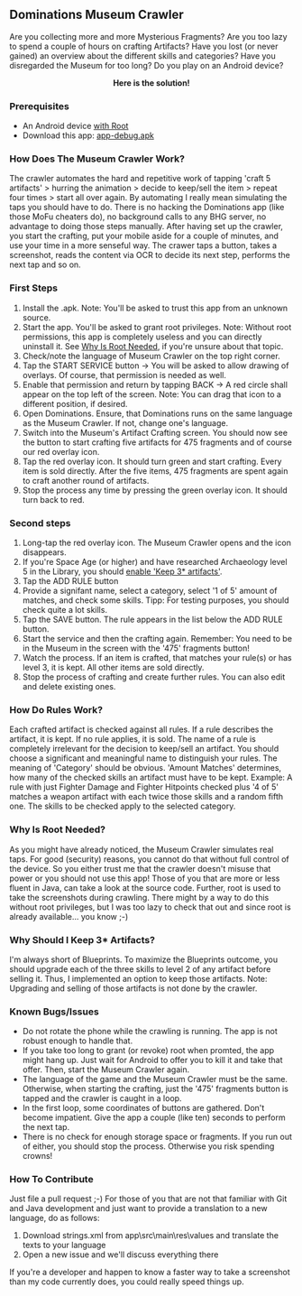 
## Dominations Museum Crawler
Are you collecting more and more Mysterious Fragments? Are you too lazy to spend a couple of hours on crafting Artifacts? Have you lost (or never gained) an overview about the different skills and categories? Have you disregarded the Museum for too long? Do you play on an Android device?

<p align="center">
<b>Here is the solution!</b>
</p>

### Prerequisites
 - An Android device <ins>with Root</ins>
 - Download this app: [app-debug.apk](https://github.com/MoeLa/DominationsMuseumCrawler/raw/master/app/build/outputs/apk/debug/app-debug.apk)

### How Does The Museum Crawler Work?
The crawler automates the hard and repetitive work of tapping 'craft 5 artifacts' > hurring the animation > decide to keep/sell the item > repeat four times > start all over again.
By automating I really mean simulating the taps you should have to do. There is no hacking the Dominations app (like those MoFu cheaters do), no background calls to any BHG server, no advantage to doing those steps manually.
After having set up the crawler, you start the crafting, put your mobile aside for a couple of minutes, and use your time in a more senseful way. The crawer taps a button, takes a screenshot, reads the content via OCR to decide its next step, performs the next tap and so on.

### First Steps
 1. Install the .apk. Note: You'll be asked to trust this app from an unknown source.
 2. Start the app. You'll be asked to grant root privileges. Note: Without root permissions, this app is completely useless and you can directly uninstall it. See [Why Is Root Needed](#why-is-root-needed), if you're unsure about that topic.
 3. Check/note the language of Museum Crawler on the top right corner.
 4. Tap the START SERVICE button -> You will be asked to allow drawing of overlays. Of course, that permission is needed as well.
 5. Enable that permission and return by tapping BACK -> A red circle shall appear on the top left of the screen. Note: You can drag that icon to a different position, if desired.
 6. Open Dominations. Ensure, that Dominations runs on the same language as the Museum Crawler. If not, change one's language.
 7.  Switch into the Museum's Artifact Crafting screen. You should now see the button to start crafting five artifacts for 475 fragments and of course our red overlay icon.
 8. Tap the red overlay icon. It should turn green and start crafting. Every item is sold directly. After the five items, 475 fragments are spent again to craft another round of artifacts.
 9. Stop the process any time by pressing the green overlay icon. It should turn back to red.

### Second steps

 1. Long-tap the red overlay icon. The Museum Crawler opens and the icon disappears.
 2. If you're Space Age (or higher) and have researched Archaeology level 5 in the Library, you should [enable 'Keep 3* artifacts'](#why-should-i-keep-3-artifacts).
 3. Tap the ADD RULE button
 4. Provide a signifant name, select a category, select '1 of 5' amount of matches, and check some skills. Tipp: For testing purposes, you should check quite a lot skills.
 5. Tap the SAVE button. The rule appears in the list below the ADD RULE button.
 6. Start the service and then the crafting again. Remember: You need to be in the Museum in the screen with the '475' fragments button!
 7. Watch the process. If an item is crafted, that matches your rule(s) or has level 3, it is kept. All other items are sold directly.
 8. Stop the process of crafting and create further rules. You can also edit and delete existing ones.

### How Do Rules Work?
Each crafted artifact is checked against all rules. If a rule describes the artifact, it is kept. If no rule applies, it is sold.
The name of a rule is completely irrelevant for the decision to keep/sell an artifact. You should choose a significant and meaningful name to distinguish your rules.
The meaning of 'Category' should be obvious.
'Amount Matches' determines, how many of the checked skills an artifact must have to be kept. Example: A rule with just Fighter Damage and Fighter Hitpoints checked plus '4 of 5' matches a weapon artifact with each twice those skills and a random fifth one.
The skills to be checked apply to the selected category.

### Why Is Root Needed?
As you might have already noticed, the Museum Crawler simulates real taps. For good (security) reasons, you cannot do that without full control of the device. So you either trust me that the crawler doesn't misuse that power or you should not use this app! Those of you that are more or less fluent in Java, can take a look at the source code.
Further, root is used to take the screenshots during crawling. There might by a way to do this without root privileges, but I was too lazy to check that out and since root is already available... you know ;-)

### Why Should I Keep 3* Artifacts?
I'm always short of Blueprints. To maximize the Blueprints outcome, you should upgrade each of the three skills to level 2 of any artifact before selling it. Thus, I implemented an option to keep those artifacts.
Note: Upgrading and selling of those artifacts is not done by the crawler.

### Known Bugs/Issues
 - Do not rotate the phone while the crawling is running. The app is not robust enough to handle that.
 - If you take too long to grant (or revoke) root when promted, the app might hang up. Just wait for Android to offer you to kill it and take that offer. Then, start the Museum Crawler again.
 - The language of the game and the Museum Crawler must be the same. Otherwise, when starting the crafting, just the '475' fragments button is tapped and the crawler is caught in a loop.
 - In the first loop, some coordinates of buttons are gathered. Don't become impatient. Give the app a couple (like ten) seconds to perform the next tap.
 - There is no check for enough storage space or fragments. If you run out of either, you should stop the process. Otherwise you risk spending crowns!

### How To Contribute
Just file a pull request ;-)
For those of you that are not that familiar with Git and Java development and just want to provide a translation to a new language, do as follows:
 1. Download strings.xml from app\src\main\res\values and translate the texts to your language
 2. Open a new issue and we'll discuss everything there

 If you're a developer and happen to know a faster way to take a screenshot than my code currently does, you could really speed things up.
